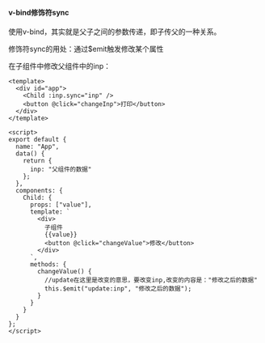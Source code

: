 #### v-bind修饰符sync
使用v-bind，其实就是父子之间的参数传递，即子传父的一种关系。

修饰符sync的用处：通过$emit触发修改某个属性

在子组件中修改父组件中的inp：
```
<template>
  <div id="app">
    <Child :inp.sync="inp" />
    <button @click="changeInp">打印</button>
  </div>
</template>

<script>
export default {
  name: "App",
  data() {
    return {
      inp: "父组件的数据"
    };
  },
  components: {
    Child: {
      props: ["value"],
      template: `
        <div>
          子组件
          {{value}}
          <button @click="changeValue">修改</button>
        </div>
      `,
      methods: {
        changeValue() {
          //update在这里是改变的意思，要改变inp,改变的内容是："修改之后的数据"
          this.$emit("update:inp", "修改之后的数据");
        }
      }
    }
  }
};
</script>
```